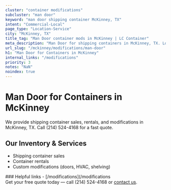 ```yaml
---
cluster: "container modifications"
subcluster: "man door"
keyword: "man door shipping container McKinney, TX"
intent: "Commercial-Local"
page_type: "Location-Service"
city: "McKinney, TX"
title_tag: "Man Door container mods in McKinney | LC Container"
meta_description: "Man Door for shipping containers in McKinney, TX. Local fabrication & pro install. LC Container — Since 2003. Get a quote."
url_slug: "/mckinney/modifications/man-door"
h1: "Man Door for Containers in McKinney"
internal_links: "/modifications"
priority: 3
notes: "NaN"
noindex: true
---
```


# Man Door for Containers in McKinney

We provide shipping container sales, rentals, and modifications in McKinney, TX. Call (214) 524-4168 for a fast quote.

## Our Inventory & Services
- Shipping container sales
- Container rentals
- Custom modifications (doors, HVAC, shelving)

<div data-section="internal-links">
### Helpful links
- [/modifications](/modifications
</div>

<div data-section="cta">
Get your free quote today — call (214) 524-4168 or <a href="/contact">contact us</a>.
</div>

<script type="application/ld+json">{"@context":"https://schema.org","@type":"FAQPage","mainEntity":[{"@type":"Question","name":"How much does delivery cost in McKinney, TX?","acceptedAnswer":{"@type":"Answer","text":"Delivery costs vary by distance and container size. Most deliveries in McKinney, TX range from $150-$300. Call (214) 524-4168 for an exact quote based on your specific location."}},{"@type":"Question","name":"Do you offer financing or payment plans?","acceptedAnswer":{"@type":"Answer","text":"We accept major credit cards, checks, and can discuss commercial terms for bulk purchases. Call (214) 524-4168 to discuss options."}},{"@type":"Question","name":"Can you customize containers in McKinney, TX?","acceptedAnswer":{"@type":"Answer","text":"Yes — we perform modifications like doors, HVAC, insulation, and shelving. Request a custom quote at (214) 524-4168 or via our contact form."}}]}</script>
